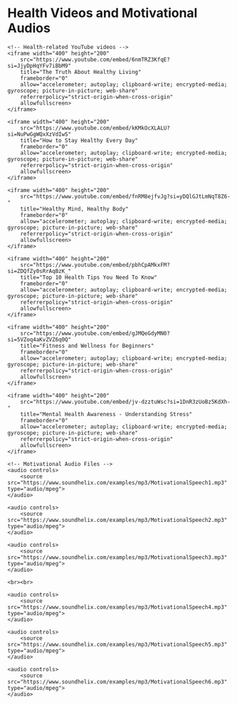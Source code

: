 <!DOCTYPE html>
<html lang="en">
<head>
    <meta charset="UTF-8">
    <title>Health & Motivation</title>
    <style>
        audio {
            margin: 20px 50px 8px;
        }
    </style>
</head>
<body>
    <h1>Health Videos and Motivational Audios</h1>

    <!-- Health-related YouTube videos -->
    <iframe width="400" height="200" 
        src="https://www.youtube.com/embed/6nmTRZ3KfqE?si=JjyDpHqYFv7iBbM9" 
        title="The Truth About Healthy Living"
        frameborder="0" 
        allow="accelerometer; autoplay; clipboard-write; encrypted-media; gyroscope; picture-in-picture; web-share" 
        referrerpolicy="strict-origin-when-cross-origin" 
        allowfullscreen>
    </iframe>

    <iframe width="400" height="200" 
        src="https://www.youtube.com/embed/kKMkOcXLALU?si=NuPwGgWQxXzVdIwS" 
        title="How to Stay Healthy Every Day"
        frameborder="0" 
        allow="accelerometer; autoplay; clipboard-write; encrypted-media; gyroscope; picture-in-picture; web-share" 
        referrerpolicy="strict-origin-when-cross-origin" 
        allowfullscreen>
    </iframe>

    <iframe width="400" height="200" 
        src="https://www.youtube.com/embed/fnRM8ejfvJg?si=yDQlGJtLmNqT8Z6-" 
        title="Healthy Mind, Healthy Body"
        frameborder="0" 
        allow="accelerometer; autoplay; clipboard-write; encrypted-media; gyroscope; picture-in-picture; web-share" 
        referrerpolicy="strict-origin-when-cross-origin" 
        allowfullscreen>
    </iframe>

    <iframe width="400" height="200" 
        src="https://www.youtube.com/embed/pbhCpAMkxFM?si=ZDQfZy0sRrAqBzK_" 
        title="Top 10 Health Tips You Need To Know"
        frameborder="0" 
        allow="accelerometer; autoplay; clipboard-write; encrypted-media; gyroscope; picture-in-picture; web-share" 
        referrerpolicy="strict-origin-when-cross-origin" 
        allowfullscreen>
    </iframe>

    <iframe width="400" height="200" 
        src="https://www.youtube.com/embed/gJMQeGdyMN0?si=5VZoq4aKvZVZ6q0Q" 
        title="Fitness and Wellness for Beginners"
        frameborder="0" 
        allow="accelerometer; autoplay; clipboard-write; encrypted-media; gyroscope; picture-in-picture; web-share" 
        referrerpolicy="strict-origin-when-cross-origin" 
        allowfullscreen>
    </iframe>

    <iframe width="400" height="200" 
        src="https://www.youtube.com/embed/jv-dzztuWsc?si=1DnR3zUoBz5KdXh-" 
        title="Mental Health Awareness - Understanding Stress"
        frameborder="0" 
        allow="accelerometer; autoplay; clipboard-write; encrypted-media; gyroscope; picture-in-picture; web-share" 
        referrerpolicy="strict-origin-when-cross-origin" 
        allowfullscreen>
    </iframe>

    <!-- Motivational Audio Files -->
    <audio controls>
        <source src="https://www.soundhelix.com/examples/mp3/MotivationalSpeech1.mp3" type="audio/mpeg">
    </audio>

    <audio controls>
        <source src="https://www.soundhelix.com/examples/mp3/MotivationalSpeech2.mp3" type="audio/mpeg">
    </audio>

    <audio controls>
        <source src="https://www.soundhelix.com/examples/mp3/MotivationalSpeech3.mp3" type="audio/mpeg">
    </audio>

    <br><br>

    <audio controls>
        <source src="https://www.soundhelix.com/examples/mp3/MotivationalSpeech4.mp3" type="audio/mpeg">
    </audio>

    <audio controls>
        <source src="https://www.soundhelix.com/examples/mp3/MotivationalSpeech5.mp3" type="audio/mpeg">
    </audio>

    <audio controls>
        <source src="https://www.soundhelix.com/examples/mp3/MotivationalSpeech6.mp3" type="audio/mpeg">
    </audio>

</body>
</html>